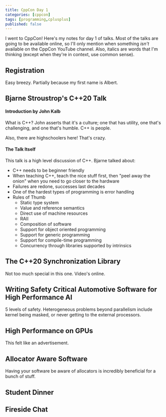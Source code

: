 ```yaml
---
title: CppCon Day 1
categories: [cppcon]
tags: [programming,cplusplus]
published: false
---
```

I went to CppCon! Here's my notes for day 1 of talks. Most of the talks are going
to be available online, so I'll only mention when something *isn't* available on
the CppCon YouTube channel. Also, italics are words that I'm thinking (except
when they're in context, use common sense).

<!-- {% raw %} -->
<!-- {% include refc-small.html text="ref commit" commit="3cad965..." %} -->
<!-- {% include ref-commit.html text="ref commit" commit="3cad965..." %} -->
<!-- {% endraw %} -->

## Registration
Easy breezy. Partially because my first name is Albert.

## Bjarne Stroustrop's C++20 Talk

#### Introduction by John Kalb
What is C++? John asserts that it's a culture; one that has utility, one that's
challenging, and one that's humble. C++ is people.

Also, there are highschoolers here! That's crazy.

#### The Talk Itself
This talk is a high level discussion of C++. Bjarne talked about:

-  C++ needs to be beginner friendly
-  When teaching C++, teach the nice stuff first, then "peel away the onion" when
   you need to go closer to the hardware
-  Failures are redone, successes last decades
-  One of the hardest types of programming is error handling
-  Rules of Thumb
   -  Static type system
   -  Value and reference semantics
   -  Direct use of machine resources
   -  RAII
   -  Composition of software
   -  Support for object oriented programming
   -  Support for generic programming
   -  Support for compile-time programming
   -  Concurrency through libraries supported by intrinsics

## The C++20 Synchronization Library
Not too much special in this one. Video's online.

## Writing Safety Critical Automotive Software for High Performance AI
5 levels of safety.
Heterogeneous problems beyond parallelism include kernel being masked, or never getting
to the external processors.

## High Performance on GPUs
This felt like an advertisement.

## Allocator Aware Software
Having your software be aware of allocators is incredibly beneficial for a bunch
of stuff.

## Student Dinner

## Fireside Chat
